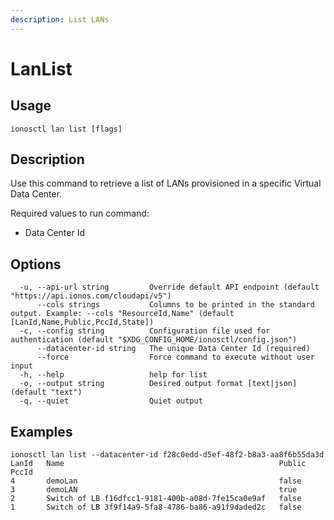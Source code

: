 ```yaml
---
description: List LANs
---
```


# LanList

## Usage

```text
ionosctl lan list [flags]
```

## Description

Use this command to retrieve a list of LANs provisioned in a specific Virtual Data Center.

Required values to run command:

* Data Center Id

## Options

```text
  -u, --api-url string         Override default API endpoint (default "https://api.ionos.com/cloudapi/v5")
      --cols strings           Columns to be printed in the standard output. Example: --cols "ResourceId,Name" (default [LanId,Name,Public,PccId,State])
  -c, --config string          Configuration file used for authentication (default "$XDG_CONFIG_HOME/ionosctl/config.json")
      --datacenter-id string   The unique Data Center Id (required)
      --force                  Force command to execute without user input
  -h, --help                   help for list
  -o, --output string          Desired output format [text|json] (default "text")
  -q, --quiet                  Quiet output
```

## Examples

```text
ionosctl lan list --datacenter-id f28c0edd-d5ef-48f2-b8a3-aa8f6b55da3d 
LanId   Name                                                Public    PccId
4       demoLan                                             false
3       demoLAN                                             true
2       Switch of LB f16dfcc1-9181-400b-a08d-7fe15ca0e9af   false
1       Switch of LB 3f9f14a9-5fa8-4786-ba86-a91f9daded2c   false
```

